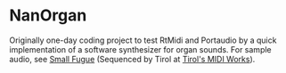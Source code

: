 # NanOrgan

Originally one-day coding project to test RtMidi and Portaudio by a quick implementation of a software synthesizer for organ sounds. For sample audio, see [Small Fugue](http://vsr.name/smallfugue_freeverb2.mp3) (Sequenced by Tirol at [Tirol's MIDI Works](http://tirolmusic.blogspot.fi/2007/10/fugue-in-g-minor-bwv578-little.html)).

